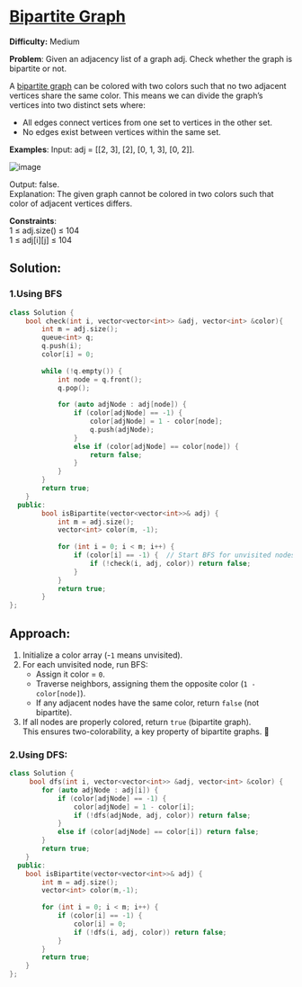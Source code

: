 # [Bipartite Graph](https://www.geeksforgeeks.org/problems/bipartite-graph/1?utm_source=youtube&utm_medium=collab_striver_ytdescription&utm_campaign=bipartite-graph)
**Difficulty:** Medium

**Problem**: Given an adjacency list of a graph adj. Check whether the graph is bipartite or not.  

A [bipartite graph](https://www.geeksforgeeks.org/what-is-bipartite-graph/) can be colored with two colors such that no two adjacent vertices share the same color. This means we can divide the graph’s vertices into two distinct sets where:
  - All edges connect vertices from one set to vertices in the other set.
  - No edges exist between vertices within the same set.  

**Examples**:
Input: adj = [[2, 3], [2], [0, 1, 3], [0, 2]].  

![image](https://github.com/user-attachments/assets/a6198ae0-a5a0-4b56-a46d-4e6a22284a89)  

Output: false.  
Explanation: The given graph cannot be colored in two colors such that color of adjacent vertices differs.  

**Constraints**:  
1 ≤ adj.size() ≤ 104  
1 ≤ adj[i][j] ≤ 104  

## Solution: 
### 1.Using BFS 
```cpp
class Solution {
    bool check(int i, vector<vector<int>> &adj, vector<int> &color){
        int m = adj.size();
        queue<int> q;
        q.push(i);
        color[i] = 0; 
        
        while (!q.empty()) {
            int node = q.front();
            q.pop();
            
            for (auto adjNode : adj[node]) {
                if (color[adjNode] == -1) {  
                    color[adjNode] = 1 - color[node];
                    q.push(adjNode);
                } 
                else if (color[adjNode] == color[node]) { 
                    return false;
                }
            }
        }
        return true;
    }
  public:
        bool isBipartite(vector<vector<int>>& adj) {
            int m = adj.size();
            vector<int> color(m, -1);
            
            for (int i = 0; i < m; i++) {
                if (color[i] == -1) {  // Start BFS for unvisited nodes
                    if (!check(i, adj, color)) return false;
                }
            }
            return true;
        }
};
```

## Approach:
1. Initialize a color array (-`1` means unvisited).
2. For each unvisited node, run BFS:
    - Assign it color = `0`.
    - Traverse neighbors, assigning them the opposite color (`1 - color[node]`).
    - If any adjacent nodes have the same color, return `false` (not bipartite).
3. If all nodes are properly colored, return `true` (bipartite graph).  
This ensures two-colorability, a key property of bipartite graphs. 🚀

### 2.Using DFS:  
```cpp
class Solution {
     bool dfs(int i, vector<vector<int>> &adj, vector<int> &color) {
        for (auto adjNode : adj[i]) {
            if (color[adjNode] == -1) {
                color[adjNode] = 1 - color[i];
                if (!dfs(adjNode, adj, color)) return false;
            } 
            else if (color[adjNode] == color[i]) return false;
        }
        return true;
    }
  public:
    bool isBipartite(vector<vector<int>>& adj) {
        int m = adj.size();
        vector<int> color(m,-1);
        
        for (int i = 0; i < m; i++) {
            if (color[i] == -1) {
                color[i] = 0;
                if (!dfs(i, adj, color)) return false;
            }
        }
        return true;
    }
};
```
